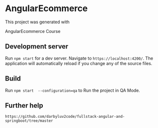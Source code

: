 # AngularEcommerce

This project was generated with 

AngularEcommerce Course

## Development server

Run ` npm start ` for a dev server. Navigate to `https://localhost:4200/`. The application will automatically reload if you change any of the source files.


## Build

Run ` npm start  --configuration=qa
` to Run the project in QA Mode.


## Further help

`https://github.com/darbyluv2code/fullstack-angular-and-springboot/tree/master`
